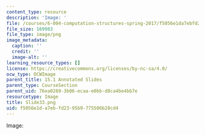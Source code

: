 ```yaml
---
content_type: resource
description: 'Image: '
file: /courses/6-004-computation-structures-spring-2017/f5056e1da7ebfd2395b9775506b28cd4_Slide33.png
file_size: 169983
file_type: image/png
image_metadata:
  caption: ''
  credit: ''
  image-alt: ''
learning_resource_types: []
license: https://creativecommons.org/licenses/by-nc-sa/4.0/
ocw_type: OCWImage
parent_title: 15.1 Annotated Slides
parent_type: CourseSection
parent_uid: 76ea0269-3b06-ecaa-e0bb-d8ca4be4bb7e
resourcetype: Image
title: Slide33.png
uid: f5056e1d-a7eb-fd23-95b9-775506b28cd4
---
```

Image: 